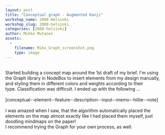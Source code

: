```yaml
---
layout: post
title: "Conceptual graph - Augmented Kanji"
workshop_name: 2008 Helsinki 
workshop_slug: 2008-helsinki
categories: [2008-helsinki]
author: Mikko Mutanen
assets:
  -
    filename: Miko_Graph_screenshot.png
    type: image
---
```

<span class="Apple-style-span">
<div>
 
</div>
Started building a concept map around the 1st draft of my brief. I'm using the Graph library in NodeBox to insert elements from my design manually, and styling them in different colors and weights according to their type. Classification was difficult. I ended up with the following ...
<div>
 
</div>
<div>
[conceptual--element--feature--description--input--memo--hilite--note]
</div>
<div>
  
</div>
<div>
I was amazed when I saw, that the algorithm automatically placed the elements on the map almost exactly like I had placed them myself, just doodling mindmaps on the paper!
</div>
<div>
I recommend trying the Graph for your own process, as well.
</div>
</span>

